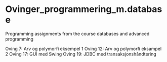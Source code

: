 # Ovinger_programmering_m.database
Programming assignments from the course databases and advanced programming 

Oving 7: Arv og polymorfi eksempel 1
Oving 12: Arv og polymorfi eksampel 2
Oving 17: GUI med Swing
Oving 19: JDBC med transaksjonshåndtering 
